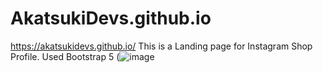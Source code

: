 # AkatsukiDevs.github.io
https://akatsukidevs.github.io/
This is a Landing page for Instagram Shop Profile.
Used Bootstrap 5
(![image](https://user-images.githubusercontent.com/58138168/98336170-9f6a6080-2030-11eb-8d78-06bc60199c2f.png)

